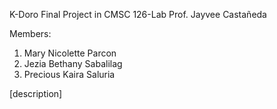K-Doro
Final Project in CMSC 126-Lab
Prof. Jayvee Castañeda

Members:
1. Mary Nicolette Parcon
2. Jezia Bethany Sabalilag
3. Precious Kaira Saluria

[description]
